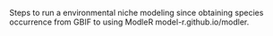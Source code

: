
Steps to run a environmental niche modeling since obtaining species occurrence from GBIF to using ModleR model-r.github.io/modler.
